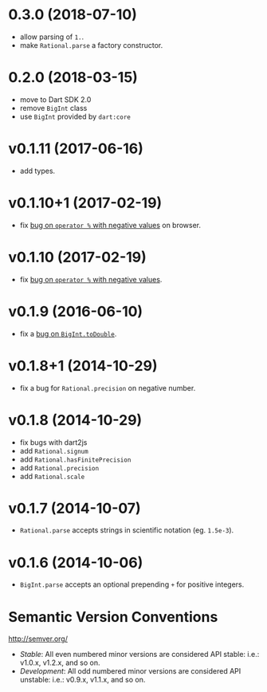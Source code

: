 # 0.3.0 (2018-07-10)

- allow parsing of `1.`.
- make `Rational.parse` a factory constructor.

# 0.2.0 (2018-03-15)

- move to Dart SDK 2.0
- remove `BigInt` class
- use `BigInt` provided by `dart:core`

# v0.1.11 (2017-06-16)

- add types.

# v0.1.10+1 (2017-02-19)

- fix [bug on `operator %` with negative values](https://github.com/a14n/dart-rational/issues/16) on browser.

# v0.1.10 (2017-02-19)

- fix [bug on `operator %` with negative values](https://github.com/a14n/dart-rational/issues/16).

# v0.1.9 (2016-06-10)

- fix a [bug on `BigInt.toDouble`](https://github.com/a14n/dart-rational/issues/14).

# v0.1.8+1 (2014-10-29)

- fix a bug for `Rational.precision` on negative number.

# v0.1.8 (2014-10-29)

- fix bugs with dart2js
- add `Rational.signum`
- add `Rational.hasFinitePrecision`
- add `Rational.precision`
- add `Rational.scale`

# v0.1.7 (2014-10-07)

- `Rational.parse` accepts strings in scientific notation (eg. `1.5e-3`).

# v0.1.6 (2014-10-06)

- `BigInt.parse` accepts an optional prepending `+` for positive integers.

# Semantic Version Conventions

http://semver.org/

- *Stable*:  All even numbered minor versions are considered API stable:
  i.e.: v1.0.x, v1.2.x, and so on.
- *Development*: All odd numbered minor versions are considered API unstable:
  i.e.: v0.9.x, v1.1.x, and so on.
